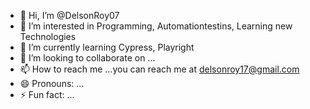 - 👋 Hi, I’m @DelsonRoy07
- 👀 I’m interested in Programming, Automationtestins, Learning new Technologies
- 🌱 I’m currently learning Cypress, Playright
- 💞️ I’m looking to collaborate on ...
- 📫 How to reach me ...you can reach me at delsonroy17@gmail.com
- 😄 Pronouns: ...
- ⚡ Fun fact: ...

<!---
DelsonRoy07/DelsonRoy07 is a ✨ special ✨ repository because its `README.md` (this file) appears on your GitHub profile.
You can click the Preview link to take a look at your changes.
--->
